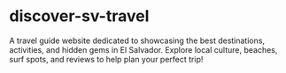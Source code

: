 # discover-sv-travel
A travel guide website dedicated to showcasing the best destinations, activities, and hidden gems in El Salvador. Explore local culture, beaches, surf spots, and reviews to help plan your perfect trip!
